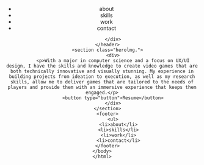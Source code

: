 <!DOCTYPE html>
<html>
    <head>
        <link rel="style.css" href="style.css">
    </head>
    <body>
        <header>
            <div>
                <nav>
                    <div class="inline-block">
                      <ul>
                        <li>about</li>
                        <li>skills</li>
                        <li>work</li>
                        <li>contact</li>
                      </ul>  
                    </div>
      
            </div>
        </header>
        <section class="herolmg.">
            <div>
            <p>With a major in computer science and a focus on UX/UI design, I have the skills and knowledge to create video games that are both technically innovative and visually stunning. My experience in building projects from ideation to execution, as well as my research skills, allow me to deliver games that are tailored to the needs of players and provide them with an immersive experience that keeps them engaged.</p>
            <button type="button">Resume</button>
            </div>
        </section>
        <footer>
            <ul>
                <li>about</li>
                <li>skills</li>
                <li>work</li>
                <li>contact</li>
        </footer>
    </body>
    </html>

